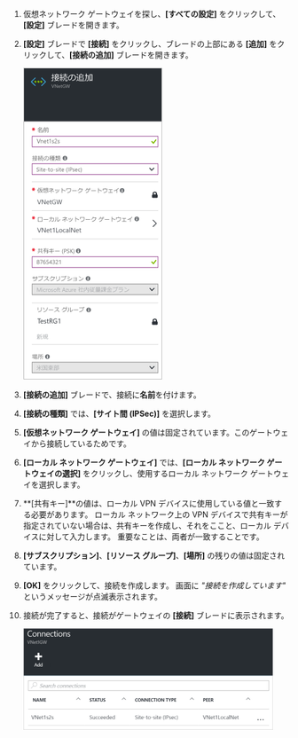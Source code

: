 1. 仮想ネットワーク ゲートウェイを探し、**[すべての設定]** をクリックして、**[設定]** ブレードを開きます。
2. **[設定]** ブレードで **[接続]** をクリックし、ブレードの上部にある **[追加]** をクリックして、**[接続の追加]** ブレードを開きます。
   
    ![Create Site-to-Site connection](./media/vpn-gateway-add-site-to-site-connection-rm-portal-include/addconnection250.png)
3. **[接続の追加]** ブレードで、接続に**名前**を付けます。 
4. **[接続の種類]** では、**[サイト間 (IPSec)]** を選択します。
5. **[仮想ネットワーク ゲートウェイ]** の値は固定されています。このゲートウェイから接続しているためです。
6. **[ローカル ネットワーク ゲートウェイ]** では、**[ローカル ネットワーク ゲートウェイの選択]** をクリックし、使用するローカル ネットワーク ゲートウェイを選択します。 
7. **[共有キー]**の値は、ローカル VPN デバイスに使用している値と一致する必要があります。 ローカル ネットワーク上の VPN デバイスで共有キーが指定されていない場合は、共有キーを作成し、それをここと、ローカル デバイスに対して入力します。 重要なことは、両者が一致することです。
8. **[サブスクリプション]**、**[リソース グループ]**、**[場所]** の残りの値は固定されています。
9. **[OK]** をクリックして、接続を作成します。 画面に *"接続を作成しています"* というメッセージが点滅表示されます。
10. 接続が完了すると、接続がゲートウェイの **[接続]** ブレードに表示されます。
    
    ![Create Site-to-Site connection](./media/vpn-gateway-add-site-to-site-connection-rm-portal-include/connectionstatus450.png)



<!--HONumber=Nov16_HO2-->


